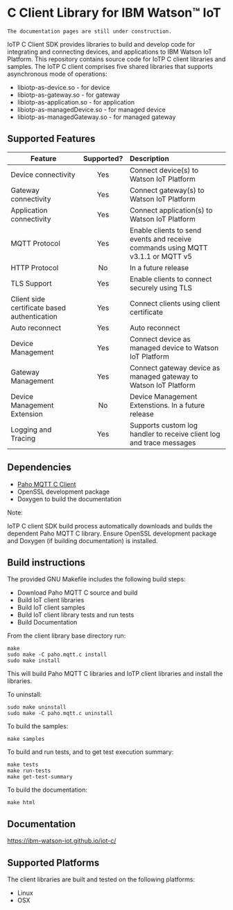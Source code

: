 # C Client Library for IBM Watson™ IoT

```
The documentation pages are still under construction.
```

IoTP C Client SDK provides libraries to build and develop code for integrating and connecting
devices, and applications to IBM Watson IoT Platform. This repository contains source code for
IoTP C client libraries and samples. The IoTP C client comprises five shared libraries that 
supports asynchronous mode of operations:

* libiotp-as-device.so - for device
* libiotp-as-gateway.so - for gateway
* libiotp-as-application.so - for application
* libiotp-as-managedDevice.so - for managed device
* libiotp-as-managedGateway.so - for managed gateway

## Supported Features

| Feature  | Supported?    | Description  |
|----------|:-------------:|:-------------|
| Device connectivity | Yes | Connect device(s) to Watson IoT Platform |
| Gateway connectivity | Yes | Connect gateway(s) to Watson IoT Platform |
| Application connectivity | Yes | Connect application(s) to Watson IoT Platform |
| MQTT Protocol | Yes | Enable clients to send events and receive commands using MQTT v3.1.1 or MQTT v5 |
| HTTP Protocol | No | In a future release |
| TLS Support | Yes | Enable clients to connect securely using TLS |
| Client side certificate based authentication | Yes | Connect clients using client certificate |
| Auto reconnect | Yes | Auto reconnect |
| Device Management | Yes | Connect device as managed device to Watson IoT Platform |
| Gateway Management | Yes | Connect gateway device as managed gateway to Watson IoT Platform |
| Device Management Extension | No | Device Management Extenstions. In a future release |
| Logging and Tracing | Yes | Supports custom log handler to receive client log and trace messages |

## Dependencies

* [Paho MQTT C Client](https://eclipse.org/paho/clients/c/)
* OpenSSL development package
* Doxygen to build the documentation

Note:

IoTP C client SDK build process automatically downloads and builds the dependent Paho MQTT C library.
Ensure OpenSSL development package and Doxygen (if building documentation) is installed.


## Build instructions

The provided GNU Makefile includes the following build steps:
- Download Paho MQTT C source and build
- Build IoT client libraries
- Build IoT client samples
- Build IoT client library tests and run tests
- Build Documentation

From the client library base directory run:
```
make
sudo make -C paho.mqtt.c install
sudo make install
```

This will build Paho MQTT C libraries and IoTP client libraries and install the libraries.  

To uninstall:
```
sudo make uninstall
sudo make -C paho.mqtt.c uninstall
```

To build the samples:
```
make samples
```

To build and run tests, and to get test execution summary:
```
make tests
make run-tests
make get-test-summary
```

To build the documentation:
```
make html
```

## Documentation

https://ibm-watson-iot.github.io/iot-c/

## Supported Platforms
The client libraries are built and tested on the following platforms:
- Linux
- OSX



